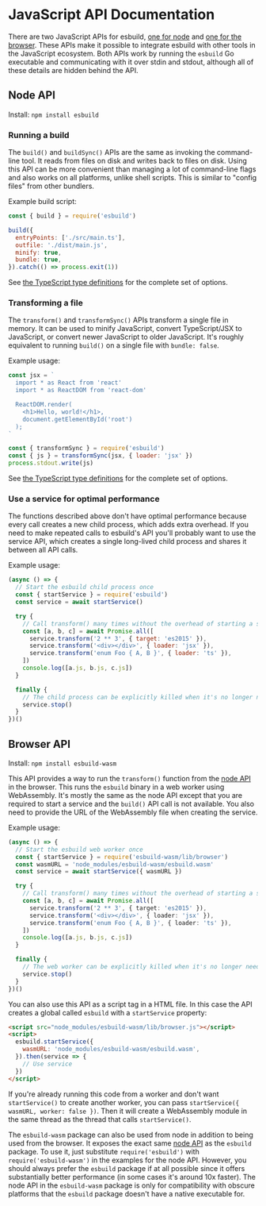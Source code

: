 # JavaScript API Documentation

There are two JavaScript APIs for esbuild, [one for node](#node-api) and [one for the browser](#browser-api). These APIs make it possible to integrate esbuild with other tools in the JavaScript ecosystem. Both APIs work by running the `esbuild` Go executable and communicating with it over stdin and stdout, although all of these details are hidden behind the API.

## Node API

Install: `npm install esbuild`

### Running a build

The `build()` and `buildSync()` APIs are the same as invoking the command-line tool. It reads from files on disk and writes back to files on disk. Using this API can be more convenient than managing a lot of command-line flags and also works on all platforms, unlike shell scripts. This is similar to "config files" from other bundlers.

Example build script:

```js
const { build } = require('esbuild')

build({
  entryPoints: ['./src/main.ts'],
  outfile: './dist/main.js',
  minify: true,
  bundle: true,
}).catch(() => process.exit(1))
```

See [the TypeScript type definitions](../lib/api-types.ts) for the complete set of options.

### Transforming a file

The `transform()` and `transformSync()` APIs transform a single file in memory. It can be used to minify JavaScript, convert TypeScript/JSX to JavaScript, or convert newer JavaScript to older JavaScript. It's roughly equivalent to running `build()` on a single file with `bundle: false`.

Example usage:

```js
const jsx = `
  import * as React from 'react'
  import * as ReactDOM from 'react-dom'

  ReactDOM.render(
    <h1>Hello, world!</h1>,
    document.getElementById('root')
  );
`

const { transformSync } = require('esbuild')
const { js } = transformSync(jsx, { loader: 'jsx' })
process.stdout.write(js)
```

See [the TypeScript type definitions](../lib/api-types.ts) for the complete set of options.

### Use a service for optimal performance

The functions described above don't have optimal performance because every call creates a new child process, which adds extra overhead. If you need to make repeated calls to esbuild's API you'll probably want to use the service API, which creates a single long-lived child process and shares it between all API calls.

Example usage:

```js
(async () => {
  // Start the esbuild child process once
  const { startService } = require('esbuild')
  const service = await startService()

  try {
    // Call transform() many times without the overhead of starting a service
    const [a, b, c] = await Promise.all([
      service.transform('2 ** 3', { target: 'es2015' }),
      service.transform('<div></div>', { loader: 'jsx' }),
      service.transform('enum Foo { A, B }', { loader: 'ts' }),
    ])
    console.log([a.js, b.js, c.js])
  }

  finally {
    // The child process can be explicitly killed when it's no longer needed
    service.stop()
  }
})()
```

## Browser API

Install: `npm install esbuild-wasm`

This API provides a way to run the `transform()` function from the [node API](#node-api) in the browser. This runs the `esbuild` binary in a web worker using WebAssembly. It's mostly the same as the node API except that you are required to start a service and the `build()` API call is not available. You also need to provide the URL of the WebAssembly file when creating the service.

Example usage:

```ts
(async () => {
  // Start the esbuild web worker once
  const { startService } = require('esbuild-wasm/lib/browser')
  const wasmURL = 'node_modules/esbuild-wasm/esbuild.wasm'
  const service = await startService({ wasmURL })

  try {
    // Call transform() many times without the overhead of starting a service
    const [a, b, c] = await Promise.all([
      service.transform('2 ** 3', { target: 'es2015' }),
      service.transform('<div></div>', { loader: 'jsx' }),
      service.transform('enum Foo { A, B }', { loader: 'ts' }),
    ])
    console.log([a.js, b.js, c.js])
  }

  finally {
    // The web worker can be explicitly killed when it's no longer needed
    service.stop()
  }
})()
```

You can also use this API as a script tag in a HTML file. In this case the API creates a global called `esbuild` with a `startService` property:

```html
<script src="node_modules/esbuild-wasm/lib/browser.js"></script>
<script>
  esbuild.startService({
    wasmURL: 'node_modules/esbuild-wasm/esbuild.wasm',
  }).then(service => {
    // Use service
  })
</script>
```

If you're already running this code from a worker and don't want `startService()` to create another worker, you can pass `startService({ wasmURL, worker: false })`. Then it will create a WebAssembly module in the same thread as the thread that calls `startService()`.

The `esbuild-wasm` package can also be used from node in addition to being used from the browser. It exposes the exact same [node API](#node-api) as the `esbuild` package. To use it, just substitute `require('esbuild')` with `require('esbuild-wasm')` in the examples for the node API. However, you should always prefer the `esbuild` package if at all possible since it offers substantially better performance (in some cases it's around 10x faster). The node API in the `esbuild-wasm` package is only for compatibility with obscure platforms that the `esbuild` package doesn't have a native executable for.

